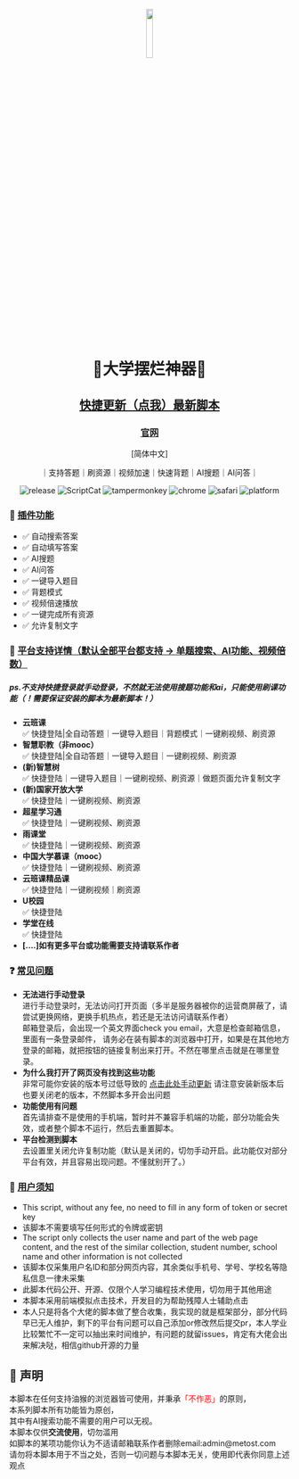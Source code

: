 <p align="center">
  <img width="15%" src="https://i.jpg.dog/8a4f4bd4c5ea7b1eff20a2978885f2b1.jpeg">
</p>

<h1 align="center">🌈大学摆烂神器🌛</h1>
<h2 align="center"><a href="https://d.metost.com/uploads/js/update.user.js">快捷更新（点我）最新脚本</a></h2>
<h3 align="center"><a href="https://metost.com/">官网</a></h3>
<p align="center">
    [简体中文]
</p>
<p align="center">
    ｜支持答题｜刷资源｜视频加速｜快速背题｜AI搜题｜AI问答｜
</p>
<p align="center">
    <img src="https://img.shields.io/badge/dynamic/json?color=informational&amp;prefix=v&amp;label=release&amp;query=%24.data.script.version&amp;url=https%3A%2F%2Fscriptcat.org%2Fapi%2Fv1%2Fscripts%2F72" alt="release">
    <img src="https://img.shields.io/badge/dynamic/json?color=informational&amp;label=ScriptCat&amp;query=%24.data.today_install&amp;url=https%3A%2F%2Fscriptcat.org%2Fapi%2Fv1%2Fscripts%2F72" alt="ScriptCat">
    <img src="https://img.shields.io/badge/tamperMonkey-v4.8-brightgreen.svg" alt="tampermonkey">
    <img src="https://img.shields.io/badge/chrome%20x64-v76.0-brightgreen.svg" alt="chrome">
    <img src="https://img.shields.io/badge/safari%20-v12.0-brightgreen.svg" alt="safari">
    <img src="https://img.shields.io/badge/platform-Windows%20%7C%20Mac%20%7C%20Android-blue.svg" alt="platform">
</p>
<h3>🔧 <a href="" rel="nofollow">插件功能</a></h3>
<ul>
    <li>✅ 自动搜索答案</li>
    <li>✅ 自动填写答案</li>
    <li>✅ AI搜题</li>
    <li>✅ AI问答</li>
    <li>✅ 一键导入题目</li>
    <li>✅ 背题模式</li>
    <li>✅ 视频倍速播放</li>
    <li>✅ 一键完成所有资源</li>
    <li>✅ 允许复制文字</li>
</ul>
<h3>🦄️ <a href="" rel="nofollow">平台支持详情（默认全部平台都支持 -> 单题搜索、AI功能、视频倍数）</a></h3>
<h5>
    ps.不支持快捷登录就手动登录，不然就无法使用搜题功能和ai，只能使用刷课功能（！需要保证安装的脚本为最新脚本！）
</h5>
<ul>
    <li><b>云班课</b></br>✅ 快捷登陆|全自动答题｜一键导入题目｜背题模式｜一键刷视频、刷资源</li>
    <li><b>智慧职教（非mooc）</b></br>✅ 快捷登陆|全自动答题｜一键导入题目｜一键刷视频、刷资源</li>
    <li><b>(新)智慧树</b></br>✅ 快捷登陆｜一键导入题目｜一键刷视频、刷资源｜做题页面允许复制文字</li>
    <li><b>(新)国家开放大学</b></br>✅ 快捷登陆｜一键刷视频、刷资源</li>
    <li><b>超星学习通</b></br>✅ 快捷登陆｜一键刷视频、刷资源</li>
    <li><b>雨课堂</b></br>✅ 快捷登陆｜一键刷视频、刷资源</li>
    <li><b>中国大学慕课（mooc）</b></br>✅ 快捷登陆｜一键刷视频、刷资源</li>
    <li><b>云班课精品课</b></br>✅ 快捷登陆｜一键刷视频｜刷资源</li>
    <li><b>U校园</b></br>✅ 快捷登陆</li>
    <li><b>学堂在线</b></br>✅ 快捷登陆</li>
    <li><b>[....]如有更多平台或功能需要支持请联系作者</b></li>
</ul>

<h3>❓ <a href="" rel="nofollow">常见问题</a></h3>
<ul>
    <li>
        <b>无法进行手动登录</b>
        </br>
        进行手动登录时，无法访问打开页面（多半是服务器被你的运营商屏蔽了，请尝试更换网络，更换手机热点，若还是无法访问请联系作者）
        </br>
        邮箱登录后，会出现一个英文界面check you email，大意是检查邮箱信息，里面有一条登录邮件， 请务必在装有脚本的浏览器中打开，如果是在其他地方登录的邮箱，就把按钮的链接复制出来打开。不然在哪里点击就是在哪里登录。
    </li>
    <li>
        <b>为什么我打开了网页没有找到这些功能</b>
        </br>
        非常可能你安装的版本号过低导致的
        <a href="https://d.metost.com/uploads/js/update.user.js">点击此处手动更新</a>
        请注意安装新版本后也要关闭老的版本，不然脚本多开会出问题
    </li>
    <li>
        <b>功能使用有问题</b>
        </br>
        首先请排查不是使用的手机端，暂时并不兼容手机端的功能，部分功能会失效，或者整个脚本不运行，然后去重置脚本。
    </li>
    <li>
        <b>平台检测到脚本</b>
        </br>
        去设置里关闭允许复制功能（默认是关闭的，切勿手动开启。此功能仅对部分平台有效，并且容易出现问题。不懂就别开了。）
    </li>

</ul>

<h3>📃 <a href="" rel="nofollow">用户须知</a></h3>
<ul>
<li>This script, without any fee, no need to fill in any form of token or secret key</li>
<li>该脚本不需要填写任何形式的令牌或密钥</li>
<li>The script only collects the user name and part of the web page content, and the rest of the similar collection, student number, school name and other information is not collected</li>
<li>该脚本仅采集用户名ID和部分网页内容，其余类似手机号、学号、学校名等隐私信息一律未采集</li>
<li>此脚本代码公开、开源、仅限个人学习编程技术使用，切勿用于其他用途</li>
<li>本脚本采用前端模拟点击技术，开发目的为帮助残障人士辅助点击</li>
<li>本人只是将各个大佬的脚本做了整合收集，我实现的就是框架部分，部分代码早已无人维护，剩下的平台有问题可以自己添加or修改然后提交pr，本人学业比较繁忙不一定可以抽出来时间维护，有问题的就留issues，肯定有大佬会出来解决哒，相信github开源的力量</li>
</ul>
<h2>🔔 声明</h2>
<p>本脚本在任何支持油猴的浏览器皆可使用，并秉承<span style="color:red;">「不作恶」</span>的原则，<br>
本系列脚本所有功能皆为原创，<br>
其中有AI搜索功能不需要的用户可以无视。<br>
本脚本仅供<b>交流使用</b>，切勿滥用<br>
如脚本的某项功能你认为不适请邮箱联系作者删除email:admin@metost.com<br>
请勿将本脚本用于不当之处，否则一切问题与本脚本无关，使用即代表你同意上述观点<br>
</p>
